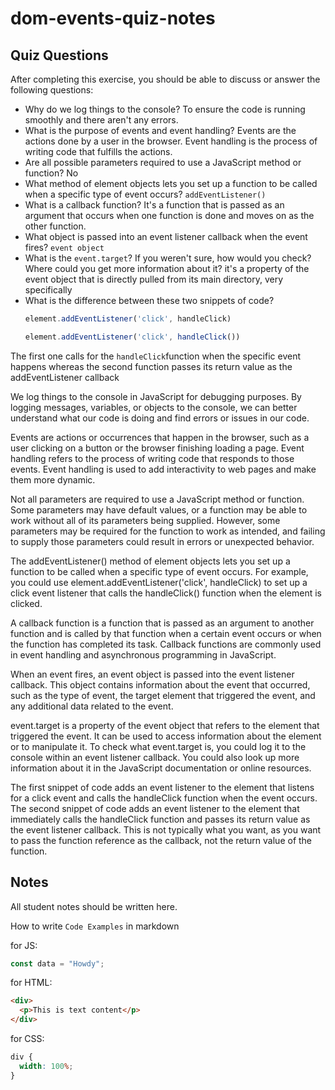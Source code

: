# dom-events-quiz-notes

## Quiz Questions

After completing this exercise, you should be able to discuss or answer the following questions:

- Why do we log things to the console?
To ensure the code is running smoothly and there aren't any errors.
- What is the purpose of events and event handling?
Events are the actions done by a user in the browser. Event handling is the process of writing code that fulfills the actions.
- Are all possible parameters required to use a JavaScript method or function?
No
- What method of element objects lets you set up a function to be called when a specific type of event occurs?
`addEventListener()`
- What is a callback function?
It's a function that is passed as an argument that occurs when one function is done and moves on as the other function.
- What object is passed into an event listener callback when the event fires?
`event object`
- What is the `event.target`? If you weren't sure, how would you check? Where could you get more information about it?
it's a property of the event object that is directly pulled from its main directory, very specifically
- What is the difference between these two snippets of code?
    ```js
    element.addEventListener('click', handleClick)
    ```
    ```js
    element.addEventListener('click', handleClick())
    ```
The first one calls for the `handleClick`function when the specific event happens whereas the second function passes its return value as the addEventListener callback

We log things to the console in JavaScript for debugging purposes. By logging messages, variables, or objects to the console, we can better understand what our code is doing and find errors or issues in our code.

Events are actions or occurrences that happen in the browser, such as a user clicking on a button or the browser finishing loading a page. Event handling refers to the process of writing code that responds to those events. Event handling is used to add interactivity to web pages and make them more dynamic.

Not all parameters are required to use a JavaScript method or function. Some parameters may have default values, or a function may be able to work without all of its parameters being supplied. However, some parameters may be required for the function to work as intended, and failing to supply those parameters could result in errors or unexpected behavior.

The addEventListener() method of element objects lets you set up a function to be called when a specific type of event occurs. For example, you could use element.addEventListener('click', handleClick) to set up a click event listener that calls the handleClick() function when the element is clicked.

A callback function is a function that is passed as an argument to another function and is called by that function when a certain event occurs or when the function has completed its task. Callback functions are commonly used in event handling and asynchronous programming in JavaScript.

When an event fires, an event object is passed into the event listener callback. This object contains information about the event that occurred, such as the type of event, the target element that triggered the event, and any additional data related to the event.

event.target is a property of the event object that refers to the element that triggered the event. It can be used to access information about the element or to manipulate it. To check what event.target is, you could log it to the console within an event listener callback. You could also look up more information about it in the JavaScript documentation or online resources.

The first snippet of code adds an event listener to the element that listens for a click event and calls the handleClick function when the event occurs. The second snippet of code adds an event listener to the element that immediately calls the handleClick function and passes its return value as the event listener callback. This is not typically what you want, as you want to pass the function reference as the callback, not the return value of the function.

## Notes

All student notes should be written here.


How to write `Code Examples` in markdown

for JS:

```javascript
const data = "Howdy";
```

for HTML:

```html
<div>
  <p>This is text content</p>
</div>
```

for CSS:

```css
div {
  width: 100%;
}
```
